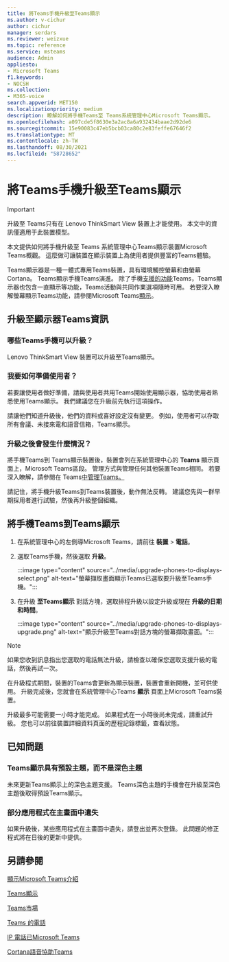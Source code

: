 ```yaml
---
title: 將Teams手機升級至Teams顯示
ms.author: v-cichur
author: cichur
manager: serdars
ms.reviewer: weizxue
ms.topic: reference
ms.service: msteams
audience: Admin
appliesto:
- Microsoft Teams
f1.keywords:
- NOCSH
ms.collection:
- M365-voice
search.appverid: MET150
ms.localizationpriority: medium
description: 瞭解如何將手機Teams至 Teams系統管理中心Microsoft Teams顯示。
ms.openlocfilehash: a097cde5f8630e3a2ac8a6a932434baae2d92de6
ms.sourcegitcommit: 15e90083c47eb5bcb03ca80c2e83feffe67646f2
ms.translationtype: MT
ms.contentlocale: zh-TW
ms.lasthandoff: 08/30/2021
ms.locfileid: "58728652"
---
```

# <a name="upgrade-teams-phones-to-teams-displays"></a>將Teams手機升級至Teams顯示

> [!IMPORTANT]
> 升級至 Teams只有在 Lenovo ThinkSmart View 裝置上才能使用。 本文中的資訊僅適用于此裝置模型。  

本文提供如何將手機升級至 Teams 系統管理中心Teams顯示裝置Microsoft Teams概觀。 這麼做可讓裝置在顯示裝置上為使用者提供豐富的Teams體驗。

Teams顯示器是一種一體式專用Teams裝置，具有環境觸控螢幕和由螢幕Cortana。 Teams顯示手機Teams演進。 除了手機[支援的功能](phones-for-teams.md#features-supported-by-teams-phones)Teams，Teams顯示器也包含一直顯示等功能，Teams活動與共同作業選項隨時可用。 若要深入瞭解螢幕顯示Teams功能，請參閱Microsoft Teams[顯示](teams-displays.md)。

## <a name="what-you-need-to-know-about-upgrading-to-teams-displays"></a>升級至顯示器Teams資訊

### <a name="which-teams-phones-can-be-upgraded"></a>哪些Teams手機可以升級？

Lenovo ThinkSmart View 裝置可以升級至Teams顯示。

### <a name="how-can-i-prepare-users"></a>我要如何準備使用者？

若要讓使用者做好準備，請與使用者[](https://support.microsoft.com/office/get-started-with-teams-displays-ff299825-7f13-4528-96c2-1d3437e6d4e6)共用Teams開始使用顯示器，協助使用者熟悉使用Teams顯示。 我們建議您在升級前先執行這項操作。

請讓他們知道升級後，他們的資料或喜好設定沒有變更。 例如，使用者可以存取所有會議、未接來電和語音信箱，Teams顯示。 

### <a name="what-happens-after-the-upgrade"></a>升級之後會發生什麼情況？

將手機Teams到 Teams顯示裝置後，裝置會列在系統管理中心的 **Teams** 顯示頁面上，Microsoft Teams區段。  管理方式與管理任何其他裝置Teams相同。 若要深入瞭解，請參閱在 Teams[中管理Teams。](device-management.md)

請記住，將手機升級Teams到Teams裝置後，動作無法反轉。 建議您先與一群早期採用者進行試驗，然後再升級整個組織。 

## <a name="upgrade-your-teams-phones-to-teams-displays"></a>將手機Teams到Teams顯示

1. 在系統管理中心的左側導Microsoft Teams，請前往 **裝置**  >  **電話**。
2. 選取Teams手機，然後選取 **升級**。

    :::image type="content" source="../media/upgrade-phones-to-displays-select.png" alt-text="螢幕擷取畫面顯示Teams已選取要升級至Teams手機。":::

3. 在升級 **至Teams顯示** 對話方塊，選取排程升級以設定升級或現在 **升級的日期和時間**。

    :::image type="content" source="../media/upgrade-phones-to-displays-upgrade.png" alt-text="顯示升級至Teams對話方塊的螢幕擷取畫面。":::

> [!NOTE]
> 如果您收到訊息指出您選取的電話無法升級，請檢查以確保您選取支援升級的電話，然後再試一次。 [](#which-teams-phones-can-be-upgraded)

在升級程式期間，裝置的Teams會更新為顯示裝置，裝置會重新開機，並可供使用。 升級完成後，您就會在系統管理中心Teams **顯示** 頁面上Microsoft Teams裝置。

升級最多可能需要一小時才能完成。 如果程式在一小時後尚未完成，請重試升級。 您也可以前往裝置詳細資料頁面的歷程記錄標籤，查看狀態。

## <a name="known-issues"></a>已知問題

### <a name="teams-displays-have-the-default-theme-instead-of-the-dark-theme"></a>Teams顯示具有預設主題，而不是深色主題

未來更新Teams顯示上的深色主題支援。 Teams深色主題的手機會在升級至深色主題後取得預設Teams顯示。

### <a name="some-apps-are-missing-from-the-home-screen"></a>部分應用程式在主畫面中遺失

如果升級後，某些應用程式在主畫面中遺失，請登出並再次登錄。 此問題的修正程式將在日後的更新中提供。

## <a name="see-also"></a>另請參閱

[顯示Microsoft Teams介紹](https://techcommunity.microsoft.com/t5/microsoft-teams-blog/introducing-microsoft-teams-displays/ba-p/1505437)

[Teams顯示](teams-displays.md)

[Teams市場](https://office.com/teamsdevices)

[Teams 的電話](phones-for-teams.md)

[IP 電話已Microsoft Teams](teams-ip-phones.md)

[Cortana語音協助Teams](../cortana-in-teams.md)
